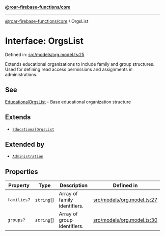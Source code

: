[**@roar-firebase-functions/core**](../README.md)

---

[@roar-firebase-functions/core](../README.md) / OrgsList

# Interface: OrgsList

Defined in: [src/models/org.model.ts:25](src/src/models/org.model.ts#25)

Extends educational organizations to include family and group structures.
Used for defining read access permissions and assignments in administrations.

## See

[EducationalOrgsList](EducationalOrgsList.md) - Base educational organization structure

## Extends

- [`EducationalOrgsList`](EducationalOrgsList.md)

## Extended by

- [`Administration`](Administration.md)

## Properties

| Property                          | Type       | Description                  | Defined in                                                   |
| --------------------------------- | ---------- | ---------------------------- | ------------------------------------------------------------ |
| <a id="families"></a> `families?` | `string`[] | Array of family identifiers. | [src/models/org.model.ts:27](src/src/models/org.model.ts#27) |
| <a id="groups"></a> `groups?`     | `string`[] | Array of group identifiers.  | [src/models/org.model.ts:30](src/src/models/org.model.ts#30) |
